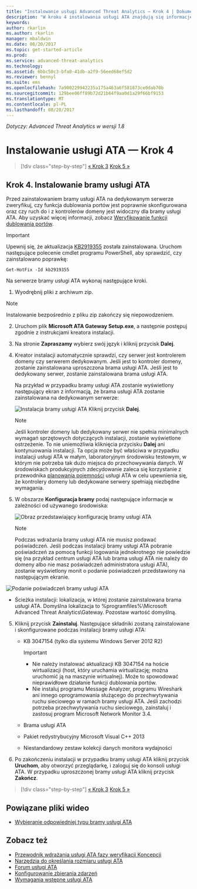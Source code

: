 ```yaml
---
title: "Instalowanie usługi Advanced Threat Analytics — Krok 4 | Dokumentacja firmy Microsoft"
description: "W kroku 4 instalowania usługi ATA znajdują się informacje ułatwiające instalowanie bramy usługi ATA."
keywords: 
author: rkarlin
ms.author: rkarlin
manager: mbaldwin
ms.date: 08/20/2017
ms.topic: get-started-article
ms.prod: 
ms.service: advanced-threat-analytics
ms.technology: 
ms.assetid: 6bbc50c3-bfa8-41db-a2f9-56eed68ef5d2
ms.reviewer: bennyl
ms.suite: ems
ms.openlocfilehash: 7a900229942235a175a463a6f581873ce0dab70b
ms.sourcegitcommit: 129bee06ff89b72d21b64f9aa0d1a29f66bf9153
ms.translationtype: MT
ms.contentlocale: pl-PL
ms.lasthandoff: 08/20/2017
---
```

*Dotyczy: Advanced Threat Analytics w wersji 1.8*



# <a name="install-ata---step-4"></a>Instalowanie usługi ATA — Krok 4

>[!div class="step-by-step"]
[« Krok 3](install-ata-step3.md)
[Krok 5 »](install-ata-step5.md)

## <a name="step-4-install-the-ata-gateway"></a>Krok 4. Instalowanie bramy usługi ATA

Przed zainstalowaniem bramy usługi ATA na dedykowanym serwerze zweryfikuj, czy funkcja dublowania portów jest poprawnie skonfigurowana oraz czy ruch do i z kontrolerów domeny jest widoczny dla bramy usługi ATA. Aby uzyskać więcej informacji, zobacz [Weryfikowanie funkcji dublowania portów](validate-port-mirroring.md).


> [!IMPORTANT]
> Upewnij się, że aktualizacja [KB2919355](http://support.microsoft.com/kb/2919355/) została zainstalowana.  Uruchom następujące polecenie cmdlet programu PowerShell, aby sprawdzić, czy zainstalowano poprawkę:
>
> `Get-HotFix -Id kb2919355`

Na serwerze bramy usługi ATA wykonaj następujące kroki.

1.  Wyodrębnij pliki z archiwum zip. 
> [!NOTE] 
> Instalowanie bezpośrednio z pliku zip zakończy się niepowodzeniem.

2.  Uruchom plik **Microsoft ATA Gateway Setup.exe**, a następnie postępuj zgodnie z instrukcjami kreatora instalacji.

3.  Na stronie **Zapraszamy** wybierz swój język i kliknij przycisk **Dalej**.

4.  Kreator instalacji automatycznie sprawdzi, czy serwer jest kontrolerem domeny czy serwerem dedykowanym. Jeśli jest to kontroler domeny, zostanie zainstalowana uproszczona brama usługi ATA. Jeśli jest to dedykowany serwer, zostanie zainstalowana brama usługi ATA. 
    
    Na przykład w przypadku bramy usługi ATA zostanie wyświetlony następujący ekran z informacją, że brama usługi ATA zostanie zainstalowana na dedykowanym serwerze:
    
    ![Instalacja bramy usługi ATA](media/ata-gw-install.png) Kliknij przycisk **Dalej**.

    > [!NOTE] 
    > Jeśli kontroler domeny lub dedykowany serwer nie spełnia minimalnych wymagań sprzętowych dotyczących instalacji, zostanie wyświetlone ostrzeżenie. To nie uniemożliwia kliknięcia przycisku **Dalej** ani kontynuowania instalacji. Ta opcja może być właściwa w przypadku instalacji usługi ATA w małym, laboratoryjnym środowisku testowym, w którym nie potrzeba tak dużo miejsca do przechowywania danych. W środowiskach produkcyjnych zdecydowanie zaleca się korzystanie z przewodnika [planowania pojemności](ata-capacity-planning.md) usługi ATA w celu upewnienia się, że kontrolery domeny lub dedykowane serwery spełniają niezbędne wymagania.

4.  W obszarze **Konfiguracja bramy** podaj następujące informacje w zależności od używanego środowiska:

    ![Obraz przedstawiający konfigurację bramy usługi ATA](media/ata-gw-configure.png)

    > [!NOTE]
    > Podczas wdrażania bramy usługi ATA nie musisz podawać poświadczeń. Jeśli podczas instalacji bramy usługi ATA pobranie poświadczeń za pomocą funkcji logowania jednokrotnego nie powiedzie się (na przykład centrum usługi ATA lub brama usługi ATA nie należy do domeny albo nie masz poświadczeń administratora usługi ATA), zostanie wyświetlony monit o podanie poświadczeń przedstawiony na następującym ekranie. 

  ![Podanie poświadczeń bramy usługi ATA](media/ata-install-credentials.png)

   - Ścieżka instalacji: lokalizacja, w której zostanie zainstalowana brama usługi ATA. Domyślna lokalizacja to %programfiles%\Microsoft Advanced Threat Analytics\Gateway. Pozostaw wartość domyślną.
    
5. Kliknij przycisk **Zainstaluj**. Następujące składniki zostaną zainstalowane i skonfigurowane podczas instalacji bramy usługi ATA:

    -   KB 3047154 (tylko dla systemu Windows Server 2012 R2)

        > [!IMPORTANT]
        > -   Nie należy instalować aktualizacji KB 3047154 na hoście wirtualizacji (host, który uruchamia wirtualizację; można uruchomić ją na maszynie wirtualnej). Może to spowodować nieprawidłowe działanie funkcji dublowania portów. 
        > -   Nie instaluj programu Message Analyzer, programu Wireshark ani innego oprogramowania służącego do przechwytywania ruchu sieciowego w ramach bramy usługi ATA. Jeśli zachodzi potrzeba przechwytywania ruchu sieciowego, zainstaluj i zastosuj program Microsoft Network Monitor 3.4.

    -   Brama usługi ATA
    -   Pakiet redystrybucyjny Microsoft Visual C++ 2013
    -   Niestandardowy zestaw kolekcji danych monitora wydajności

5.  Po zakończeniu instalacji w przypadku bramy usługi ATA kliknij przycisk **Uruchom**, aby otworzyć przeglądarkę, i zaloguj się do konsoli usługi ATA. W przypadku uproszczonej bramy usługi ATA kliknij przycisk **Zakończ**.


>[!div class="step-by-step"]
[« Krok 3](install-ata-step3.md)
[Krok 5 »](install-ata-step5.md)


## <a name="related-videos"></a>Powiązane pliki wideo
- [Wybieranie odpowiedniej typu bramy usługi ATA](https://channel9.msdn.com/Shows/Microsoft-Security/ATA-Deployment-Choose-the-Right-Gateway-Type)

## <a name="see-also"></a>Zobacz też
- [Przewodnik wdrażania usługi ATA fazy weryfikacji Koncepcji](http://aka.ms/atapoc)
- [Narzędzia do określania rozmiaru usługi ATA](http://aka.ms/atasizingtool)
- [Forum usługi ATA](https://social.technet.microsoft.com/Forums/security/home?forum=mata)
- [Konfigurowanie zbierania zdarzeń](configure-event-collection.md)
- [Wymagania wstępne usługi ATA](ata-prerequisites.md)

